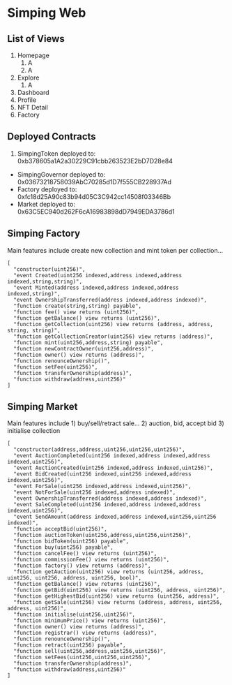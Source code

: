 # Simping Web

## List of Views

1. Homepage
   1. A
   2. A
2. Explore
   1. A
3. Dashboard
4. Profile
5. NFT Detail
6. Factory

## Deployed Contracts

1. SimpingToken deployed to: 0xb378605a1A2a30229C91cbb263523E2bD7D28e84
* SimpingGovernor deployed to: 0x03673218758039AbC70285d1D7f555CB228937Ad
* Factory deployed to: 0xfc18d25A90c83b94d05C3C942cc14508f03346Bb
* Market deployed to: 0x63C5EC940d262F6cA16983898dD7949EDA3786d1

## Simping Factory

Main features include create new collection and mint token per collection...


```
[
  "constructor(uint256)",
  "event Created(uint256 indexed,address indexed,address indexed,string,string)",
  "event Minted(address indexed,address indexed,address indexed,string)",
  "event OwnershipTransferred(address indexed,address indexed)",
  "function create(string,string) payable",
  "function fee() view returns (uint256)",
  "function getBalance() view returns (uint256)",
  "function getCollection(uint256) view returns (address, address, string, string)",
  "function getCollectionCreator(uint256) view returns (address)",
  "function mint(uint256,address,string) payable",
  "function newContractOwner(uint256,address)",
  "function owner() view returns (address)",
  "function renounceOwnership()",
  "function setFee(uint256)",
  "function transferOwnership(address)",
  "function withdraw(address,uint256)"
]
```

## Simping Market 

Main features include 1) buy/sell/retract sale... 2) auction, bid, accept bid 3) initialise collection


```
[
  "constructor(address,address,uint256,uint256,uint256)",
  "event AuctionCompleted(uint256 indexed,address indexed,address indexed,uint256)",
  "event AuctionCreated(uint256 indexed,address indexed,uint256)",
  "event BidCreated(uint256 indexed,uint256 indexed,address indexed,uint256)",
  "event ForSale(uint256 indexed,address indexed,uint256)",
  "event NotForSale(uint256 indexed,address indexed)",
  "event OwnershipTransferred(address indexed,address indexed)",
  "event SaleCompleted(uint256 indexed,address indexed,address indexed,uint256)",
  "event SendAmount(address indexed,address indexed,uint256,uint256 indexed)",
  "function acceptBid(uint256)",
  "function auctionToken(uint256,address,uint256,uint256)",
  "function bidToken(uint256) payable",
  "function buy(uint256) payable",
  "function cancelFee() view returns (uint256)",
  "function commissionFee() view returns (uint256)",
  "function factory() view returns (address)",
  "function getAuction(uint256) view returns (uint256, address, uint256, uint256, address, uint256, bool)",
  "function getBalance() view returns (uint256)",
  "function getBid(uint256) view returns (uint256, address, uint256)",
  "function getHighestBid(uint256) view returns (uint256, address)",
  "function getSale(uint256) view returns (address, address, uint256, address, uint256)",
  "function initialise(uint256,uint256)",
  "function minimumPrice() view returns (uint256)",
  "function owner() view returns (address)",
  "function registrar() view returns (address)",
  "function renounceOwnership()",
  "function retract(uint256) payable",
  "function sell(uint256,address,uint256,uint256)",
  "function setFees(uint256,uint256,uint256)",
  "function transferOwnership(address)",
  "function withdraw(address,uint256)"
]
```
